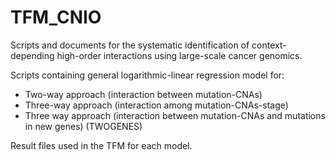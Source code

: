 # TFM_CNIO
Scripts and documents for the systematic identification of context-depending high-order interactions using large-scale cancer genomics. 

Scripts containing general logarithmic-linear regression model for:
  - Two-way approach (interaction between mutation-CNAs)
  - Three-way approach (interaction among mutation-CNAs-stage)
  - Three way approach (interaction between mutation-CNAs and mutations in new genes) (TWOGENES)

Result files used in the TFM for each model. 
